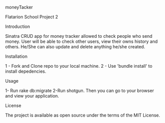 moneyTacker

Flatarion School Project 2

Introduction

Sinatra CRUD app for money tracker allowed to check people who send money. User will be able to check other users, view their owns history and others. He/She can also update and delete anything he/she created.

Installation

1 - Fork and Clone repo to your local machine.
2 - Use 'bundle install' to install depedencies.

Usage

1- Run rake db:migrate
2-Run  shotgun. Then you can go to your browser and view your application.

License 

The project is available as open source under the terms of the MIT License.
